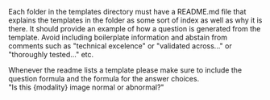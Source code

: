 Each folder in the templates directory must have a README.md file that explains the templates in the folder as some sort of index as well as why it is there. It should provide an example of how a question is generated from the template. Avoid including boilerplate information and abstain from comments such as "technical excelence" or "validated across..." or "thoroughly tested..." etc. 

Whenever the readme lists a template please make sure to include the question formula and the formula for the answer choices.  
"Is this {modality} image normal or abnormal?"